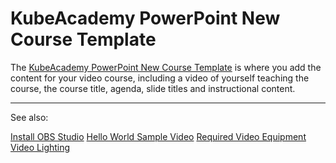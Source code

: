 # KubeAcademy PowerPoint New Course Template

The [KubeAcademy PowerPoint New Course Template](https://drive.google.com/file/d/1hD6-2eKwSTa1WJKSJq_mj3NRS3K_5HOD/view?usp=sharing) is where you add the content for your video course, including a video of yourself teaching the course, the course title, agenda, slide titles and instructional content.

---- 
See also:

[Install OBS Studio](video-recording-setup/install-obs-studio.md)
[Hello World Sample Video](contributors-guide/contributor-onboarding/hello-world-sample-video.md)
[Required Video Equipment](contributors-guide/video-recording-guide/required-video-equipment.md)
[Video Lighting](contributors-guide/video-recording-guide/video-lighting.md)


